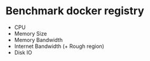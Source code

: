 # Benchmark docker registry

* CPU
* Memory Size
* Memory Bandwidth
* Internet Bandwidth (+ Rough region)
* Disk IO

